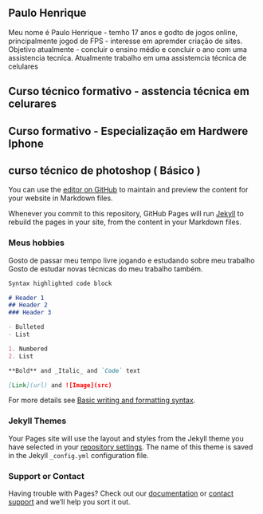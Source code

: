 ## Paulo Henrique 

Meu nome é Paulo Henrique - temho 17 anos e godto de jogos online, principalmente jogod de FPS - interesse em apremder criação de sites. 
Objetivo atualmente - concluir o ensino médio e concluir o ano com uma assistencia tecníca. Atualmente trabalho em uma assistemcia técnica de celulares 
## Curso técnico formativo - asstencia técnica em celurares
## Curso formativo - Especialização em Hardwere Iphone 
## curso técnico de photoshop ( Básico ) 

You can use the [editor on GitHub](https://github.com/poderzin/portfolio-/edit/gh-pages/index.md) to maintain and preview the content for your website in Markdown files.

Whenever you commit to this repository, GitHub Pages will run [Jekyll](https://jekyllrb.com/) to rebuild the pages in your site, from the content in your Markdown files.

### Meus hobbies 

Gosto de passar meu tempo livre jogando e estudando sobre meu trabalho
Gosto de estudar novas técnicas do meu trabalho também.

```markdown
Syntax highlighted code block

# Header 1
## Header 2
### Header 3

- Bulleted
- List

1. Numbered
2. List

**Bold** and _Italic_ and `Code` text

[Link](url) and ![Image](src)
```

For more details see [Basic writing and formatting syntax](https://docs.github.com/en/github/writing-on-github/getting-started-with-writing-and-formatting-on-github/basic-writing-and-formatting-syntax).

### Jekyll Themes

Your Pages site will use the layout and styles from the Jekyll theme you have selected in your [repository settings](https://github.com/poderzin/portfolio-/settings/pages). The name of this theme is saved in the Jekyll `_config.yml` configuration file.

### Support or Contact

Having trouble with Pages? Check out our [documentation](https://docs.github.com/categories/github-pages-basics/) or [contact support](https://support.github.com/contact) and we’ll help you sort it out.













